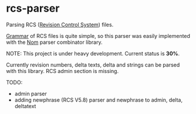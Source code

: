 # rcs-parser
Parsing RCS ([Revision Control System](https://www.gnu.org/software/rcs/)) files.

[Grammar](https://www.gnu.org/software/rcs/manual/html_node/comma_002dv-grammar.html#comma_002dv-grammar) of RCS files is quite simple, so this parser was easily implemented with the [Nom](https://github.com/Geal/nom) parser combinator library. 

NOTE:
This project is under heavy development. Current status is **30%**.

Currently revision numbers, delta texts, delta and strings can be parsed with this library. RCS admin section is missing.

TODO: 
- admin parser
- adding newphrase (RCS V5.8) parser and newphrase to admin, delta, deltatext

